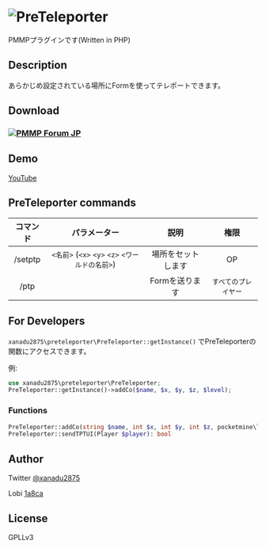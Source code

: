 # ![PreTeleporter](https://raw.githubusercontent.com/wiki/Xanadu2875/PreTeleporter/images/logo.png)
PMMPプラグインです(Written in PHP)

## Description

あらかじめ設定されている場所にFormを使ってテレポートできます。


## Download

### [![PMMP Forum JP](https://forum.pmmp.ga/assets/logo-8gp5x8ya.png)](https://forum.pmmp.ga/d/42-preteleporter)

## Demo

[YouTube](https://youtu.be/fnsHLgtt6SQ)

## PreTeleporter commands

| コマンド | パラメーター | 説明 | 権限 |
| :-----: | :---------: | :--: | :-: |
| /setptp | `<名前>` (`<x>` `<y>` `<z>` `<ワールドの名前>`) | 場所をセットします | OP |
| /ptp | | Formを送ります | `すべてのプレイヤー` |

## For Developers

`xanadu2875\preteleporter\PreTeleporter::getInstance()` でPreTeleporterの関数にアクセスできます。

例:
```PHP
use xanadu2875\preteleporter\PreTeleporter;
PreTeleporter::getInstance()->addCo($name, $x, $y, $z, $level);
```

### Functions

```php
PreTeleporter::addCo(string $name, int $x, int $y, int $z, pocketmine\level\Level $level): bool
PreTeleporter::sendTPTUI(Player $player): bool
```

## Author

Twitter
[@xanadu2875](https://twitter.com/xanadu2875)

Lobi
[1a8ca](https://web.lobi.co/user/1a8ca6d4fdd1d87e0f26c68e18f08de6413f7d36)

## License

GPLLv3
